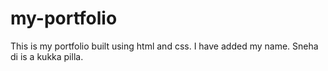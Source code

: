 # my-portfolio
This is my portfolio built using html and css.
I have added my name.
Sneha di is a kukka pilla.